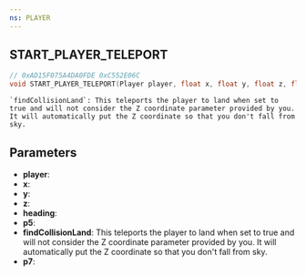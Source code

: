 ```yaml
---
ns: PLAYER
---
```

## START_PLAYER_TELEPORT

```c
// 0xAD15F075A4DA0FDE 0xC552E06C
void START_PLAYER_TELEPORT(Player player, float x, float y, float z, float heading, BOOL p5, BOOL findCollisionLand, BOOL p7);
```

```
`findCollisionLand`: This teleports the player to land when set to true and will not consider the Z coordinate parameter provided by you. It will automatically put the Z coordinate so that you don't fall from sky.
```

## Parameters
* **player**: 
* **x**: 
* **y**: 
* **z**: 
* **heading**: 
* **p5**: 
* **findCollisionLand**: This teleports the player to land when set to true and will not consider the Z coordinate parameter provided by you. It will automatically put the Z coordinate so that you don't fall from sky.
* **p7**: 
